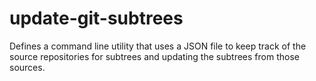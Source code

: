 # update-git-subtrees
Defines a command line utility that uses a JSON file to keep track of the source repositories for subtrees and updating the subtrees from those sources.
